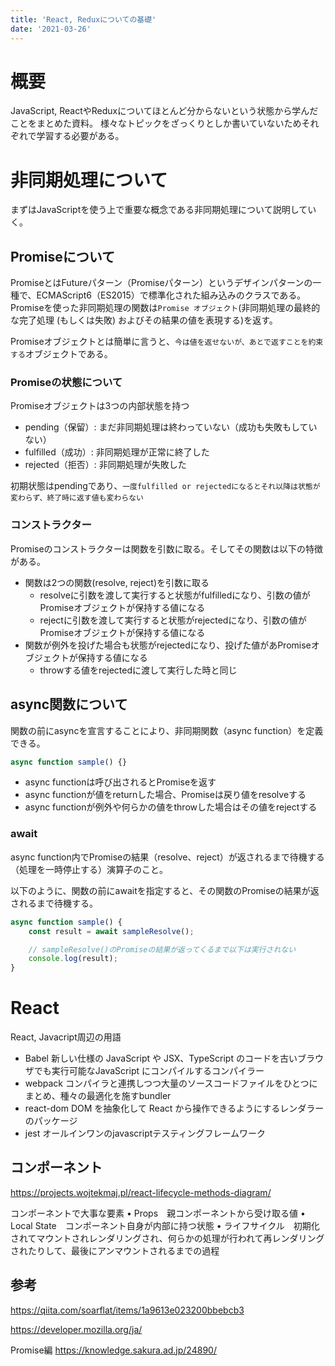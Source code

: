 ```yaml
---
title: 'React, Reduxについての基礎'
date: '2021-03-26'
---
```


# 概要

JavaScript, ReactやReduxについてほとんど分からないという状態から学んだことをまとめた資料。
様々なトピックをざっくりとしか書いていないためそれぞれで学習する必要がある。

# 非同期処理について

まずはJavaScriptを使う上で重要な概念である非同期処理について説明していく。

## Promiseについて

PromiseとはFutureパターン（Promiseパターン）というデザインパターンの一種で、ECMAScript6（ES2015）で標準化された組み込みのクラスである。
Promiseを使った非同期処理の関数は`Promise オブジェクト`(非同期処理の最終的な完了処理 (もしくは失敗) およびその結果の値を表現する)を返す。

Promiseオブジェクトとは簡単に言うと、`今は値を返せないが、あとで返すことを約束する`オブジェクトである。

### Promiseの状態について

Promiseオブジェクトは3つの内部状態を持つ

- pending（保留）: まだ非同期処理は終わっていない（成功も失敗もしていない）
- fulfilled（成功）: 非同期処理が正常に終了した
- rejected（拒否）: 非同期処理が失敗した

初期状態はpendingであり、`一度fulfilled or rejectedになるとそれ以降は状態が変わらず、終了時に返す値も変わらない`

### コンストラクター

Promiseのコンストラクターは関数を引数に取る。そしてその関数は以下の特徴がある。

- 関数は2つの関数(resolve, reject)を引数に取る
  - resolveに引数を渡して実行すると状態がfulfilledになり、引数の値がPromiseオブジェクトが保持する値になる
  - rejectに引数を渡して実行すると状態がrejectedになり、引数の値がPromiseオブジェクトが保持する値になる
- 関数が例外を投げた場合も状態がrejectedになり、投げた値があPromiseオブジェクトが保持する値になる
  - throwする値をrejectedに渡して実行した時と同じ


## async関数について

関数の前にasyncを宣言することにより、非同期関数（async function）を定義できる。

```Javascript
async function sample() {}
```

- async functionは呼び出されるとPromiseを返す
- async functionが値をreturnした場合、Promiseは戻り値をresolveする
- async functionが例外や何らかの値をthrowした場合はその値をrejectする

### await

async function内でPromiseの結果（resolve、reject）が返されるまで待機する（処理を一時停止する）演算子のこと。

以下のように、関数の前にawaitを指定すると、その関数のPromiseの結果が返されるまで待機する。

```javascript
async function sample() {
    const result = await sampleResolve();

    // sampleResolve()のPromiseの結果が返ってくるまで以下は実行されない
    console.log(result);
}
```

# React

React, Javacript周辺の用語

- Babel 新しい仕様の JavaScript や JSX、TypeScript のコードを古いブラウザでも実行可能なJavaScript にコンパイルするコンパイラー
- webpack  コンパイラと連携しつつ大量のソースコードファイルをひとつにまとめ、種々の最適化を施すbundler
- react-dom DOM を抽象化して React から操作できるようにするレンダラーのパッケージ
- jest オールインワンのjavascriptテスティングフレームワーク

## コンポーネント


https://projects.wojtekmaj.pl/react-lifecycle-methods-diagram/

コンポーネントで大事な要素
• Props　親コンポーネントから受け取る値
• Local State　コンポーネント自身が内部に持つ状態
• ライフサイクル　初期化されてマウントされレンダリングされ、何らかの処理が行われて再レンダリングされたりして、最後にアンマウントされるまでの過程


## 参考

https://qiita.com/soarflat/items/1a9613e023200bbebcb3

https://developer.mozilla.org/ja/


Promise編
https://knowledge.sakura.ad.jp/24890/
